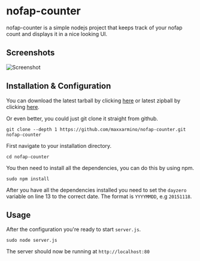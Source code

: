 # nofap-counter

nofap-counter is a simple nodejs project that keeps track of your nofap count and displays it in a nice looking UI.

Screenshots
----

![Screenshot](https://i.imgur.com/l6Sqviw.png)

Installation & Configuration
----

You can download the latest tarball by clicking [here](https://github.com/maxxarmino/nofap-counter/tarball/master) or latest zipball by clicking  [here](https://github.com/maxxarmino/nofap-counter/zipball/master).

Or even better, you could just git clone it straight from github.

    git clone --depth 1 https://github.com/maxxarmino/nofap-counter.git nofap-counter

First navigate to your installation directory.

    cd nofap-counter
    
You then need to install all the dependencies, you can do this by using npm.

    sudo npm install

After you have all the dependencies installed you need to set the `dayzero` variable on line 13 to the correct date. The format is `YYYYMMDD`, e.g `20151118`.

Usage
----

After the configuration you're ready to start `server.js`.

    sudo node server.js

The server should now be running at `http://localhost:80`

